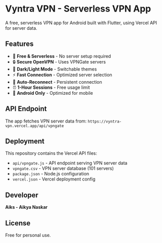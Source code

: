 # Vyntra VPN - Serverless VPN App

A free, serverless VPN app for Android built with Flutter, using Vercel API for server data.

## Features

- 🚀 **Free & Serverless** - No server setup required
- 🔒 **Secure OpenVPN** - Uses VPNGate servers
- 🌙 **Dark/Light Mode** - Switchable themes
- ⚡ **Fast Connection** - Optimized server selection
- 🔄 **Auto-Reconnect** - Persistent connection
- ⏰ **1-Hour Sessions** - Free usage limit
- 📱 **Android Only** - Optimized for mobile

## API Endpoint

The app fetches VPN server data from: `https://vyntra-vpn.vercel.app/api/vpngate`

## Deployment

This repository contains the Vercel API files:
- `api/vpngate.js` - API endpoint serving VPN server data
- `vpngate.csv` - VPN server database (101 servers)
- `package.json` - Node.js configuration
- `vercel.json` - Vercel deployment config

## Developer

**Aiks - Aikya Naskar**

## License

Free for personal use.